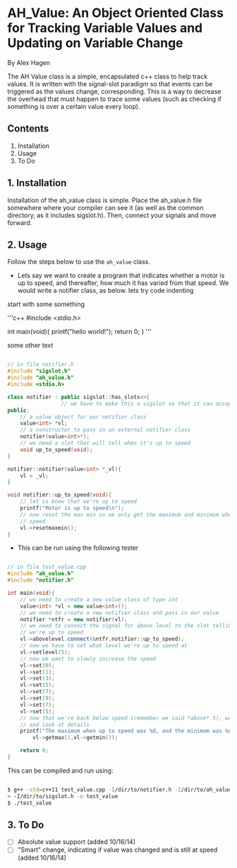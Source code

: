 # AH_Value: An Object Oriented Class for Tracking Variable Values and Updating on Variable Change

By Alex Hagen

The AH Value class is a simple, encapsulated c++ class to help track values.  It is written with the signal-slot paradigm so that events can be triggered as the values change, corresponding.  This is a way to decrease the overhead that must happen to trace some values (such as checking if something is over a certain value every loop).

## Contents
1. Installation
2. Usage
3. To Do

## 1. Installation
Installation of the ah_value class is simple.  Place the ah_value.h file somewhere where your compiler can see it (as well as the common directory, as it includes sigslot.h).  Then, connect your signals and move forward.

## 2. Usage
Follow the steps below to use the `ah_value` class.

* Lets say we want to create a program that indicates whether a motor is up to speed, and thereafter, how much it has varied from that speed.  We would write a notifier class, as below.
lets try code indenting

start with some something

'''c++
#include <stdio.h>

int main(void){
	printf("hello world!");
	return 0;
}
'''

some other text

```c++

// in file notifier.h
#include "sigslot.h"
#include "ah_value.h"
#include <stdio.h>

class notifier : public sigslot::has_slots<>{
				 // we have to make this a sigslot so that it can accept slots
public:
	// a value object for our notifier class
	value<int> *vl;
	// a constructor to pass in an external notifier class
	notifier(value<int>*);
	// we need a slot that will tell when it's up to speed
	void up_to_speed(void);
}

notifier::notifier(value<int> *_vl){
	vl = _vl;
}

void notifier::up_to_speed(void){
	// let us know that we're up to speed
	printf("Motor is up to speed\n");
	// now reset the max min so we only get the maximum and minimum when up to 
	// speed
	vl->resetmaxmin();
}
```

* This can be run using the following tester

```c++

// in file test_value.cpp
#include "ah_value.h"
#include "notifier.h"

int main(void){
	// we need to create a new value class of type int
	value<int> *vl = new value<int>();
	// we need to create a new notifier class and pass in our value
	notifier *ntfr = new notifier(vl);
	// we need to connect the signal for above level to the slot telling us
	// we're up to speed
	vl->abovelevel.connect(&ntfr,notifier::up_to_speed);
	// now we have to set what level we're up to speed at
	vl->setlevel(5);
	// now we want to slowly increase the speed
	vl->set(0);
	vl->set(1);
	vl->set(3);
	vl->set(5);
	vl->set(7);
	vl->set(9);
	vl->set(7);
	vl->set(5);
	// now that we're back below speed (remember we said *above* 5), we can end 
	// and look at details
	printf("The maximum when up to speed was %d, and the minimum was %d.\n", \
		vl->getmax(),vl->getmin());

	return 0;
}
```

This can be compiled and run using:

```bash

$ g++ -std=c++11 test_value.cpp -I/dir/to/notifier.h -I/dir/to/ah_value.h \
> -I/dir/to/sigslot.h -o test_value
$ ./test_value
```

## 3. To Do
- [ ] Absolute value support (added 10/16/14)
- [ ] "Smart" change, indicating if value was changed and is still at speed (added 10/16/14)